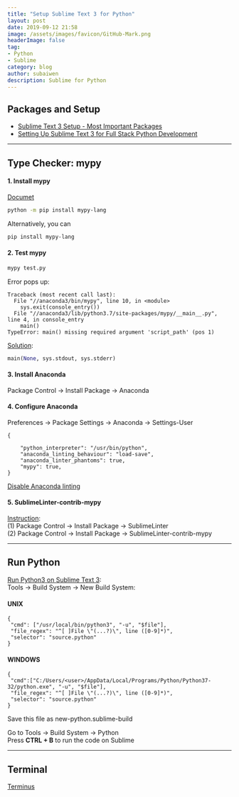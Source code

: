 ```yaml
---
title: "Setup Sublime Text 3 for Python"
layout: post
date: 2019-09-12 21:58
image: /assets/images/favicon/GitHub-Mark.png
headerImage: false
tag:
- Python
- Sublime
category: blog
author: subaiwen
description: Sublime for Python
---
```


## Packages and Setup
- [Sublime Text 3 Setup - Most Important Packages](https://www.youtube.com/watch?v=oHmPrjSzmwU)
- [Setting Up Sublime Text 3 for Full Stack Python Development](https://realpython.com/setting-up-sublime-text-3-for-full-stack-python-development/)

---

## Type Checker: mypy
#### 1. Install mypy
[Documet](https://mypy.readthedocs.io/en/latest/getting_started.html)

```bash
python -m pip install mypy-lang
```
Alternatively, you can

```bash
pip install mypy-lang
```

#### 2. Test mypy
```bash
mypy test.py
```
Error pops up:

```
Traceback (most recent call last):
  File "//anaconda3/bin/mypy", line 10, in <module>
    sys.exit(console_entry())
  File "//anaconda3/lib/python3.7/site-packages/mypy/__main__.py", line 4, in console_entry
    main()
TypeError: main() missing required argument 'script_path' (pos 1)
```
[Solution](https://github.com/python/mypy/blob/master/mypy/__main__.py):

```python
main(None, sys.stdout, sys.stderr)
```

#### 3. Install Anaconda
Package Control -> Install Package -> Anaconda

#### 4. Configure Anaconda
Preferences -> Package Settings -> Anaconda -> Settings-User

```
{

    "python_interpreter": "/usr/bin/python",
    "anaconda_linting_behaviour": "load-save",
    "anaconda_linter_phantoms": true,
    "mypy": true,
}
```
[Disable Anaconda linting](https://www.youtube.com/watch?v=4lJ-RdwV3sQ)

#### 5. SublimeLinter-contrib-mypy
[Instruction](https://github.com/fredcallaway/SublimeLinter-contrib-mypy):  
(1) Package Control -> Install Package -> SublimeLinter  
(2) Package Control -> Install Package -> SublimeLinter-contrib-mypy  

---

## Run Python
[Run Python3 on Sublime Text 3](https://medium.com/@hariyanto.tan95/set-up-sublime-text-3-to-use-python-3-c845b742c720):  
Tools -> Build System -> New Build System:
#### UNIX
```
{
 "cmd": ["/usr/local/bin/python3", "-u", "$file"],
 "file_regex": "^[ ]File \"(...?)\", line ([0-9]*)",
 "selector": "source.python"
}
```

#### WINDOWS
```
{
 "cmd":["C:/Users/<user>/AppData/Local/Programs/Python/Python37-32/python.exe", "-u", "$file"],
 "file_regex": "^[ ]File \"(...?)\", line ([0-9]*)",
 "selector": "source.python"
}
```
Save this file as new-python.sublime-build

Go to Tools -> Build System -> Python  
Press **CTRL + B** to run the code on Sublime

---

## Terminal
[Terminus](https://packagecontrol.io/packages/Terminus)


